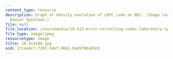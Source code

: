 ```yaml
---
content_type: resource
description: Graph of density evolution of LDPC code on BEC. (Image courtesy of Prof.
  Daniel Spielman.)
file: null
file_location: /coursemedia/18-413-error-correcting-codes-laboratory-spring-2004/17cae4c772031def96620a65f06a83cb_18-413s04.jpg
file_type: image/jpeg
resourcetype: Image
title: 18-413s04.jpg
uid: 17cae4c7-7203-1def-9662-0a65f06a83cb
---
```

